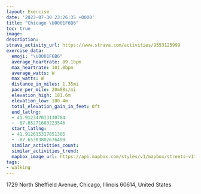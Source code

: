 ```yaml
---
layout: Exercise
date: '2023-07-30 23:26:35 +0000'
title: "Chicago \U0001F6B6"
toc: true
image:
description:
strava_activity_url: https://www.strava.com/activities/9553125999
exercise_data:
  emoji: "\U0001F6B6"
  average_heartrate: 89.1bpm
  max_heartrate: 101.0bpm
  average_watts: W
  max_watts: W
  distance_in_miles: 1.35mi
  pace_per_mile: 20m08s/mi
  elevation_high: 181.6m
  elevation_low: 180.4m
  total_elevation_gain_in_feet: 0ft
  end_latlng:
  - 41.912347013130784
  - -87.65271683223546
  start_latlng:
  - 41.912615317851305
  - -87.65303802676499
  similar_activities_count:
  similar_activities_trend:
  mapbox_image_url: https://api.mapbox.com/styles/v1/mapbox/streets-v11/static/path-5+787af2-1.0(wly~Fpp~uO%7B%5Eb%40Y%3FKCGEGWGqA%3FqADSJMPG%60%40CzFGZ%40PDp%40I%7C%5B_%40),pin-s-s+e5b22e(-87.65209,41.91452),pin-s-f+89ae00(-87.65084,41.91320999999999)/auto/800x800?access_token=pk.eyJ1Ijoiam9zaGJlY2ttYW4iLCJhIjoiY205eWR2aDd1MWZ6djJrbXc4a3M0bWZleiJ9.XiG9OWkNcZk2QzjJbxLB4A
tags:
- walking
---
```




1729 North Sheffield Avenue, Chicago, Illinois 60614, United States
